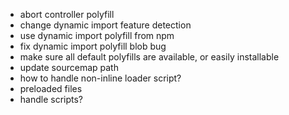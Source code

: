 - abort controller polyfill
- change dynamic import feature detection
- use dynamic import polyfill from npm
- fix dynamic import polyfill blob bug
- make sure all default polyfills are available, or easily installable
- update sourcemap path
- how to handle non-inline loader script?
- preloaded files
- handle scripts?